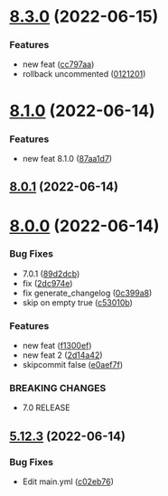 # [8.3.0](https://github.com/Hussein-Attie/APT3/compare/v8.1.0...v8.3.0) (2022-06-15)


### Features

* new feat ([cc797aa](https://github.com/Hussein-Attie/APT3/commit/cc797aa7cb57a05bb905dca35ed8186d219a0842))
* rollback uncommented ([0121201](https://github.com/Hussein-Attie/APT3/commit/01212018df3afd3898d16ebae7659a947fcd8098))



# [8.1.0](https://github.com/Hussein-Attie/APT3/compare/v8.0.1...v8.1.0) (2022-06-14)


### Features

* new feat 8.1.0 ([87aa1d7](https://github.com/Hussein-Attie/APT3/commit/87aa1d7295ddcbe7b44d0880e9e2f0b470192fab))



## [8.0.1](https://github.com/Hussein-Attie/APT3/compare/v8.0.0...v8.0.1) (2022-06-14)



# [8.0.0](https://github.com/Hussein-Attie/APT3/compare/v5.12.3...v8.0.0) (2022-06-14)


### Bug Fixes

* 7.0.1 ([89d2dcb](https://github.com/Hussein-Attie/APT3/commit/89d2dcb69027564253954bb5a4889adfcdb74305))
* fix ([2dc974e](https://github.com/Hussein-Attie/APT3/commit/2dc974e217aea415e3f72019a63903f7b1fea752))
* fix generate_changelog ([0c399a8](https://github.com/Hussein-Attie/APT3/commit/0c399a810dd132e1afbf4a4a1ad0939206013a16))
* skip on empty true ([c53010b](https://github.com/Hussein-Attie/APT3/commit/c53010bc8150bd7baa8a040174248fc0a20940a1))


### Features

* new feat ([f1300ef](https://github.com/Hussein-Attie/APT3/commit/f1300efcfa9b75c433331cfb60803bf00ae50548))
* new feat 2 ([2d14a42](https://github.com/Hussein-Attie/APT3/commit/2d14a42f9e9a5817c7ae0673a317e252a9a876a7))
* skipcommit false ([e0aef7f](https://github.com/Hussein-Attie/APT3/commit/e0aef7f1861cbad1c1a3aacffdb08f172f99695d))


### BREAKING CHANGES

* 7.0 RELEASE



## [5.12.3](https://github.com/Hussein-Attie/APT3/compare/v5.12.2...v5.12.3) (2022-06-14)


### Bug Fixes

* Edit main.yml ([c02eb76](https://github.com/Hussein-Attie/APT3/commit/c02eb76e81acece0253a3294f24cec179d337d4e))



